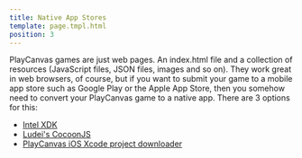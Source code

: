 ```yaml
---
title: Native App Stores
template: page.tmpl.html
position: 3
---
```


PlayCanvas games are just web pages. An index.html file and a collection of resources (JavaScript files, JSON files, images and so on). They work great in web browsers, of course, but if you want to submit your game to a mobile app store such as Google Play or the Apple App Store, then you somehow need to convert your PlayCanvas game to a native app. There are 3 options for this:

* [Intel XDK][1]
* [Ludei's CocoonJS][2]
* [PlayCanvas iOS Xcode project downloader][3]

[1]: /user-manual/publishing/xdk
[2]: /user-manual/publishing/cocoonjs
[3]: /user-manual/publishing/xcode
